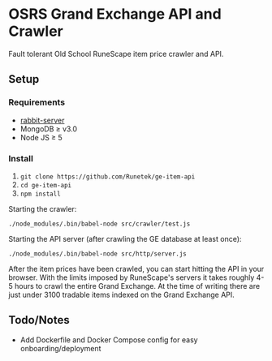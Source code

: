 # OSRS Grand Exchange API and Crawler

Fault tolerant Old School RuneScape item price crawler and API.

## Setup 

### Requirements

* [rabbit-server](https://www.rabbitmq.com/download.html)
* MongoDB ≥ v3.0
* Node JS ≥ 5

### Install

1. `git clone https://github.com/Runetek/ge-item-api`
2. `cd ge-item-api`
3. `npm install`


Starting the crawler:

`./node_modules/.bin/babel-node src/crawler/test.js`

Starting the API server (after crawling the GE database at least once):

`./node_modules/.bin/babel-node src/http/server.js`

After the item prices have been crawled, you can start hitting the API in your browser.
With the limits imposed by RuneScape's servers it takes roughly 4-5 hours to crawl the
entire Grand Exchange. At the time of writing there are just under 3100 tradable items
indexed on the Grand Exchange API.

## Todo/Notes

* Add Dockerfile and Docker Compose config for easy onboarding/deployment

